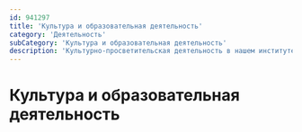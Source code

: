 ```yaml
---
id: 941297
title: 'Культура и образовательная деятельность'
category: 'Деятельность'
subCategory: 'Культура и образовательная деятельность'
description: 'Культурно-просветительская деятельность в нашем институте'
---
```


# Культура и образовательная деятельность
